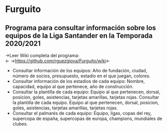 #  Furguito
## <b>Programa para consultar información sobre los equipos de la Liga Santander en la Temporada 2020/2021</b>

->Leer Wiki completa del programa:<br><-
-><https://github.com/rguezgiova/Furguito/wiki><-
 
 <ul>
 <li>
 Consultar información de los equipos: Año de fundación, ciudad, número de socios, presupuesto, estadio en el que juegan, colores.
  <li>
   Consultar información de los estadios de cada equipo: Nombre, capacidad, equipo al que pertenece, año de construcción.
   <li>
    Consultar la plantilla de cada equipo: Equipo al que pertenecen, dorsal, posicion, goles, asistencias, tarjetas amarillas, tarjetas rojas.
    Consultar la plantilla de cada equipo. Equipo al que pertenecen, dorsal, posicion, goles, asistencias, tarjetas amarillas, tarjetas rojas.
    <li>
     Consultar el palmarés de cada equipo: Equipo, ligas, copas del rey, supercopa de españa, supercopas de europa, champions, mundiales de clubes.

